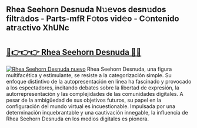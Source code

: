 ## Rhea Seehorn Desnuda N𝚞𝚎vos desn𝚞dos filtr𝚊dos - Parts-mfR F𝚘tos vid𝚎o - C𝚘ntenido atr𝚊ctivo XhUNc

# <h2><a href="http://mb0uaa.tromn.icu/?c=Rhea+Seehorn+Desnuda">🔗👉👉👉 Rhea Seehorn Desnuda 🔗🔗</a></h2>

[![Rhea Seehorn Desnuda nuevo](https://i.imgur.com/pEAQMta.gif)](http://mb0uaa.tromn.icu/?c=Rhea+Seehorn+Desnuda)
Rhea Seehorn Desnuda, una figura multifacética y estimulante, se resiste a la categorización simple. Su enfoque distintivo de la autopresentación en línea ha fascinado y provocado a los espectadores, incitando debates sobre la libertad de expresión, la autorrepresentación y las complejidades de las comunidades digitales. A pesar de la ambigüedad de sus objetivos futuros, su papel en la configuración del mundo virtual es incuestionable. Impulsada por una determinación inquebrantable y una cautivación innegable, la influencia de Rhea Seehorn Desnuda en los medios digitales es pionera.
